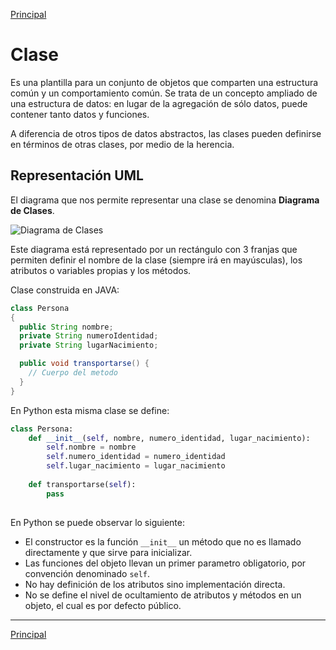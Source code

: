 [Principal](https://github.com/UNAH-SISTEMAS/2018-1PAC-IS410)
# Clase

Es una plantilla para un conjunto de objetos que comparten una estructura común y un comportamiento común. Se trata de un concepto ampliado de una estructura de datos: en lugar de la agregación de sólo datos, puede contener tanto datos y funciones.

A diferencia de otros tipos de datos abstractos, las clases pueden definirse en términos de otras clases, por medio de la herencia.

## Representación UML
El diagrama que nos permite representar una clase se denomina **Diagrama de Clases**.

![Diagrama de Clases](https://github.com/UNAH-SISTEMAS/2018-1PAC-IS410/blob/master/temas/imagenes/diagrama_clase.png)

Este diagrama está representado por un rectángulo con 3 franjas que permiten definir el nombre de la clase (siempre irá en mayúsculas), los atributos o variables propias y los métodos.

Clase construida en JAVA:

```java
class Persona 
{
  public String nombre;
  private String numeroIdentidad;
  private String lugarNacimiento;

  public void transportarse() {
    // Cuerpo del metodo
  }
}
```

En Python esta misma clase se define:

```python
class Persona:
    def __init__(self, nombre, numero_identidad, lugar_nacimiento):
        self.nombre = nombre
        self.numero_identidad = numero_identidad
        self.lugar_nacimiento = lugar_nacimiento
        
    def transportarse(self):
        pass
        
```

En Python se puede observar lo siguiente:

- El constructor es la función `__init__` un método que no es llamado directamente y que sirve para inicializar.
- Las funciones del objeto llevan un primer parametro obligatorio, por convención denominado `self`.
- No hay definición de los atributos sino implementación directa.
- No se define el nivel de ocultamiento de atributos y métodos en un objeto, el cual es por defecto público.

---
[Principal](https://github.com/UNAH-SISTEMAS/2018-1PAC-IS410)